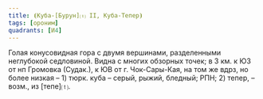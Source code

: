 ```yaml
---
title: ⦗Куба-[Бурун]⒯ II, Куба-Тепер⦘
tags: [ороним]
quadrants: [И4]
---
```


Голая конусовидная гора с двумя вершинами, разделенными неглубокой седловиной.
Видна с многих обзорных точек; в 3 км. к ЮЗ от нп Громовка (Судак.), к ЮВ от г.
Чок-Сары-Кая, на том же вдрз, но более низкая – 1) тюрк. куба – серый, рыжий,
бледный; РПН; 2) тепер, – возм., из [тепе]⒯.
